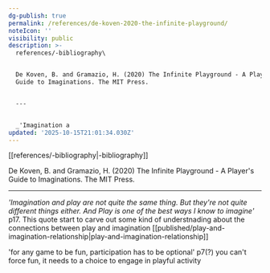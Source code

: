 ```yaml
---
dg-publish: true
permalink: /references/de-koven-2020-the-infinite-playground/
noteIcon: ''
visibility: public
description: >-
  references/-bibliography\


  De Koven, B. and Gramazio, H. (2020) The Infinite Playground - A Player's
  Guide to Imaginations. The MIT Press.


  ---


  _'Imagination a
updated: '2025-10-15T21:01:34.030Z'
---
```


[[references/-bibliography\|-bibliography]]

De Koven, B. and Gramazio, H. (2020) The Infinite Playground - A Player's Guide to Imaginations. The MIT Press.

---

_'Imagination and play are not quite the same thing. But they're not quite different things either. And Play is one of the best ways I know to imagine'_ p17. This quote start to carve out some kind of understnading about the connections between play and imagination [[published/play-and-imagination-relationship\|play-and-imagination-relationship]]

'for any game to be fun, participation has to be optional' p7(?) you can't force fun, it needs to a choice to engage in playful activity
